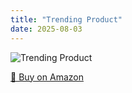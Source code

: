 ```yaml
---
title: "Trending Product"
date: 2025-08-03
---
```


<img src="" alt="Trending Product" style="max-width:100%;"/>

[🛒 Buy on Amazon](?tag=dineshtechblo-21)